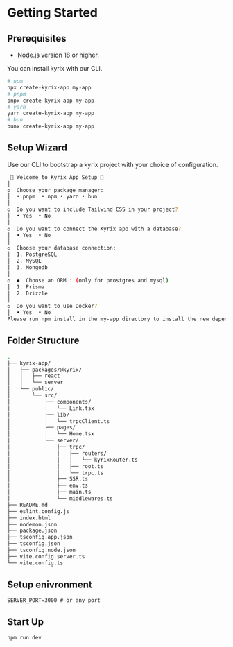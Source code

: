 # Getting Started

## Prerequisites

- <a href='https://nodejs.org' target='__blank'>Node.js</a> version 18 or higher.

You can install kyrix with our CLI.

```sh
# npm
npx create-kyrix-app my-app
# pnpm
pnpx create-kyrix-app my-app
# yarn
yarn create-kyrix-app my-app
# bun
bunx create-kyrix-app my-app
```

## Setup Wizard

Use our CLI to bootstrap a kyrix project with your choice of configuration.

```sh
 🚀 Welcome to Kyrix App Setup 🚀 
│
◇  Choose your package manager:
│  • pnpm  • npm • yarn • bun
│
◇  Do you want to include Tailwind CSS in your project?
│  • Yes  • No
│
◇  Do you want to connect the Kyrix app with a database?
│  • Yes  • No
│
◇  Choose your database connection:
│  1. PostgreSQL
│  2. MySQL
│  3. Mongodb
│
◇  ◆  Choose an ORM : (only for prostgres and mysql)
│  1. Prisma
│  2. Drizzle
│
◇  Do you want to use Docker?
│  • Yes  • No
Please run npm install in the my-app directory to install the new dependencies.
```

## Folder Structure

```sh
.
├── kyrix-app/
│   ├── packages/@kyrix/
│   │   ├── react
│   │   └── server
│   └── public/
│       └── src/
│           ├── components/
│           │   └── Link.tsx
│           ├── lib/
│           │   └── trpcClient.ts
│           ├── pages/
│           │   └── Home.tsx
│           └── server/
│               ├── trpc/
│               │   ├── routers/
│               │   │   └── kyrixRouter.ts 
│               │   ├── root.ts
│               │   └── trpc.ts
│               ├── SSR.ts
│               ├── env.ts
│               ├── main.ts
│               └── middlewares.ts
├── README.md
├── eslint.config.js
├── index.html
├── nodemon.json
├── package.json
├── tsconfig.app.json
├── tsconfig.json
├── tsconfig.node.json
├── vite.config.server.ts
└── vite.config.ts
```

## Setup enivronment

```
SERVER_PORT=3000 # or any port
```

## Start Up

```sh
npm run dev
```
